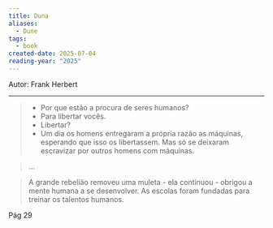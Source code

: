 ```yaml
---
title: Duna
aliases:
  - Dune
tags:
  - book
created-date: 2025-07-04
reading-year: "2025"
---
```


Autor: Frank Herbert

---


> - Por que estão a procura de seres humanos?
> - Para libertar vocês.
> - Libertar?
> - Um dia os homens entregaram a própria razão as máquinas, esperando que isso os libertassem. Mas só se deixaram escravizar por outros homens com máquinas.

> ...

> A grande rebelião removeu uma muleta - ela continuou - obrigou a mente humana a se desenvolver. As escolas foram fundadas para treinar os talentos humanos.

Pág 29


